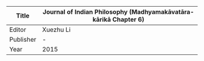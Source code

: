 |Title | Journal of Indian Philosophy (Madhyamakāvatāra-kārikā Chapter 6) 
| --- | --- 
|Editor | Xuezhu Li
|Publisher | -
|Year | 2015